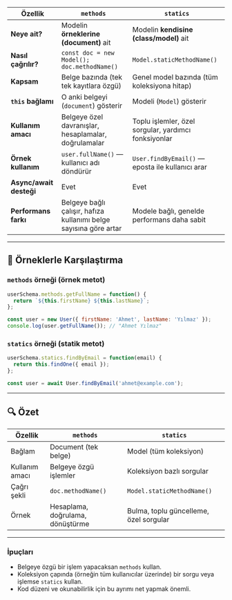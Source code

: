 
|Özellik|`methods`|`statics`|
|---|---|---|
|**Neye ait?**|Modelin **örneklerine (document)** ait|Modelin **kendisine (class/model)** ait|
|**Nasıl çağrılır?**|`const doc = new Model(); doc.methodName()`|`Model.staticMethodName()`|
|**Kapsam**|Belge bazında (tek tek kayıtlara özgü)|Genel model bazında (tüm koleksiyona hitap)|
|**`this` bağlamı**|O anki belgeyi (`document`) gösterir|Modeli (`Model`) gösterir|
|**Kullanım amacı**|Belgeye özel davranışlar, hesaplamalar, doğrulamalar|Toplu işlemler, özel sorgular, yardımcı fonksiyonlar|
|**Örnek kullanım**|`user.fullName()` — kullanıcı adı döndürür|`User.findByEmail()` — eposta ile kullanıcı arar|
|**Async/await desteği**|Evet|Evet|
|**Performans farkı**|Belgeye bağlı çalışır, hafıza kullanımı belge sayısına göre artar|Modele bağlı, genelde performans daha sabit|

---

## 🧪 Örneklerle Karşılaştırma

### `methods` örneği (örnek metot)

```js
userSchema.methods.getFullName = function() {
  return `${this.firstName} ${this.lastName}`;
};

const user = new User({ firstName: 'Ahmet', lastName: 'Yılmaz' });
console.log(user.getFullName()); // "Ahmet Yılmaz"
```

### `statics` örneği (statik metot)

```js
userSchema.statics.findByEmail = function(email) {
  return this.findOne({ email });
};

const user = await User.findByEmail('ahmet@example.com');
```

---

## 🔍 Özet

|Özellik|`methods`|`statics`|
|---|---|---|
|Bağlam|Document (tek belge)|Model (tüm koleksiyon)|
|Kullanım amacı|Belgeye özgü işlemler|Koleksiyon bazlı sorgular|
|Çağrı şekli|`doc.methodName()`|`Model.staticMethodName()`|
|Örnek|Hesaplama, doğrulama, dönüştürme|Bulma, toplu güncelleme, özel sorgular|

---

### İpuçları

- Belgeye özgü bir işlem yapacaksan `methods` kullan.
- Koleksiyon çapında (örneğin tüm kullanıcılar üzerinde) bir sorgu veya işlemse `statics` kullan.
- Kod düzeni ve okunabilirlik için bu ayrımı net yapmak önemli.
